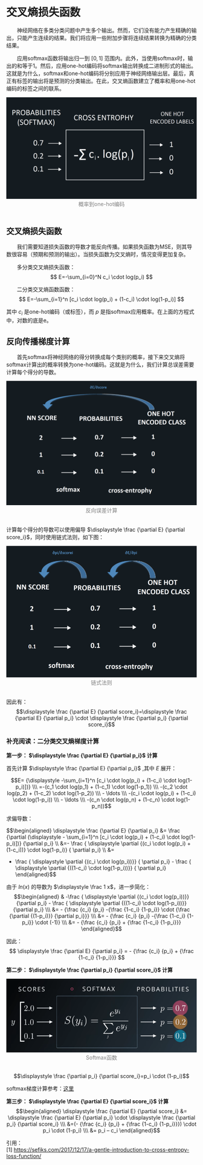 
# 交叉熵损失函数
&emsp;&emsp;神经网络在多类分类问题中产生多个输出。然而，它们没有能力产生精确的输出，只能产生连续的结果。我们将应用一些附加步骤将连续结果转换为精确的分类结果。

&emsp;&emsp;应用softmax函数将输出归一到 $[0,1]$ 范围内。此外，当使用softmax时，输出的和等于1。然后，应用one-hot编码将softmax输出转换成二进制形式的输出。这就是为什么，softmax和one-hot编码将分别应用于神经网络输出层。最后，真正有标签的输出将是预测的分类输出。在此，交叉熵函数建立了概率和用one-hot编码的标签之间的联系。

<div align=center>
	<img src="images/one-hot-encoding.png">
</div>
<div align=center><font color="gray">概率到one-hot编码</font></div>
<br>

## 交叉熵损失函数
&emsp;&emsp;我们需要知道损失函数的导数才能反向传播。如果损失函数为MSE，则其导数很容易（预期和预测的输出）。当损失函数为交叉熵时，情况变得更加复杂。

&emsp;&emsp;多分类交叉熵损失函数：
$$ E=-\sum_{i=0}^N c_i \cdot log(p_i) $$

&emsp;&emsp;二分类交叉熵函数函数：
$$ E=-\sum_{i=1}^n [c_i \cdot log(p_i) + (1-c_i) \cdot log(1-p_i)] $$

其中 $c_i$ 是one-hot编码（或标签），而 $p$ 是指softmax应用概率。在上面的方程式中，对数的底是e。

## 反向传播梯度计算
&emsp;&emsp;首先softmax将神经网络的得分转换成每个类别的概率，接下来交叉熵将softmax计算出的概率转换为one-hot编码。这就是为什么，我们计算总误差需要计算每个得分的导数。

<div align=center>
	<img src="images/chain-rule-for-cross-entrophy.png">
</div>
<div align=center><font color="gray">反向误差计算</font></div>
<br>

计算每个得分的导数可以使用偏导 $\displaystyle \frac {\partial E} {\partial score_i}$，同时使用链式法则，如下图：

<div align=center>
	<img src="images/chain-rule-for-cross-entrophy-2.png">
</div>
<div align=center><font color="gray">链式法则</font></div>
<br>

因此有：
$$\displaystyle \frac {\partial E} {\partial score_i}=\displaystyle \frac {\partial E} {\partial p_i} \cdot \displaystyle \frac {\partial p_i} {\partial score_i}$$

### 补充阅读：二分类交叉熵梯度计算
**第一步： $\displaystyle \frac {\partial E} {\partial p_i}$ 计算**

首先计算 $\displaystyle \frac {\partial E} {\partial p_i}$ ,其中 $E$ 展开：

$$E= {\displaystyle -\sum_{i=1}^n [c_i \cdot log(p_i) + (1-c_i) \cdot log(1-p_i)])} \\\ =-(c_1 \cdot log(p_1) + (1-c_1) \cdot log(1-p_1)) \\\ -(c_2 \cdot log(p_2) + (1-c_2) \cdot log(1-p_2)) \\\ - \ldots \\\ -(c_i \cdot log(p_i) + (1-c_i) \cdot log(1-p_i)) \\\ - \ldots \\\ -(c_n \cdot log(p_n) + (1-c_n) \cdot log(1-p_n))$$

求偏导数：

$$\begin{aligned} \displaystyle \frac {\partial E} {\partial p_i} &= \frac {\partial (\displaystyle - \sum_{i=1}^n [c_i \cdot log(p_i) + (1-c_i) \cdot log(1-p_i)])} {\partial p_i} \\\ &=- \frac { \displaystyle \partial {(c_i \cdot log(p_i) + (1-c_i))} \cdot log(1-p_i)} { \partial p_i} \\\ &=
- \frac { \displaystyle \partial {(c_i \cdot log(p_i))}} { \partial p_i} - \frac { \displaystyle \partial {((1-c_i) \cdot log(1-p_i))}} { \partial p_i} \end{aligned}$$

由于 $\displaystyle ln(x)$ 的导数为 $\displaystyle \frac 1 x$，进一步简化：
$$\begin{aligned}  & -\frac { \displaystyle \partial {(c_i \cdot log(p_i))}} {\partial p_i} - \frac { \displaystyle \partial {((1-c_i) \cdot log(1-p_i))}} {\partial p_i} \\\ &= - {\frac {c_i} {p_i} -{\frac {1-c_i} {1-p_i}} \cdot {\frac {\partial {(1-p_i)}} {\partial p_i}}} \\\ &= - {\frac {c_i} {p_i} -{\frac {1-c_i} {1-p_i}} \cdot (-1)} \\\ &= - {\frac {c_i} {p_i} + {\frac {1-c_i} {1-p_i}}}  \end{aligned}$$

因此：
$$ \displaystyle \frac {\partial E} {\partial p_i} =  - {\frac {c_i} {p_i} + {\frac {1-c_i} {1-p_i}}} $$

**第二步： $\displaystyle \frac {\partial p_i} {\partial score_i}$ 计算**
<div align=center>
	<img src="images/softmax.png">
</div>
<div align=center><font color="gray">Softmax函数</font></div>
<br>

$$\displaystyle \frac {\partial p_i} {\partial score_i}=p_i \cdot (1-p_i)$$

softmax梯度计算参考：[这里](https://sefiks.com/2017/11/08/softmax-as-a-neural-networks-activation-function/)

**第三步： $\displaystyle \frac {\partial E} {\partial score_i}$ 计算**
$$\begin{aligned} \displaystyle \frac {\partial E} {\partial score_i}  &= \displaystyle \frac {\partial E} {\partial p_i} \cdot \displaystyle \frac {\partial p_i} {\partial score_i} \\\ &=(- {\frac {c_i} {p_i} + {\frac {1-c_i} {1-p_i}}}) \cdot p_i \cdot (1-p_i) \\\ &= p_i – c_i \end{aligned}$$

引用：\
[1] https://sefiks.com/2017/12/17/a-gentle-introduction-to-cross-entropy-loss-function/
